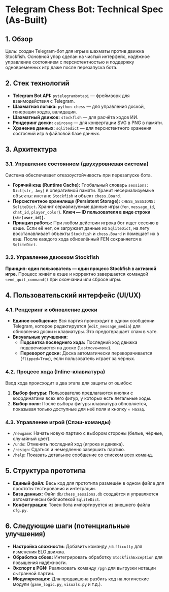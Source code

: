 
# **Telegram Chess Bot: Technical Spec (As-Built)**

## 1. Обзор

Цель: создан Telegram-бот для игры в шахматы против движка Stockfish. Основной упор сделан на чистый интерфейс, надёжное управление состоянием с персистентностью и поддержку одновременных игр даже после перезапуска бота.

## 2. Стек технологий

*   **Telegram Bot API:** `pytelegrambotapi` — фреймворк для взаимодействия с Telegram.
*   **Шахматная логика:** `python-chess` — для управления доской, генерации ходов, валидации.
*   **Шахматный движок:** `stockfish` — для расчёта ходов ИИ.
*   **Рендеринг доски:** `cairosvg` — для конвертации SVG в PNG в памяти.
*   **Хранение данных:** `sqlitedict` — для персистентного хранения состояний игр в файловой базе данных.

## 3. Архитектура

### 3.1. Управление состоянием (двухуровневая система)

Система обеспечивает отказоустойчивость при перезапуске бота.

*   **Горячий кэш (Runtime Cache):** Глобальный словарь `sessions: Dict[str, Any]` в оперативной памяти. Хранит несериализуемые объекты: инстанс `Stockfish` и объект `chess.Board`.
*   **Персистентное хранилище (Persistent Storage):** `CHESS_SESSIONS: SqliteDict`. Хранит сериализуемые данные игры (`fen`, `message_id`, `chat_id`, `player_color`). **Ключ — ID пользователя в виде строки (`str(user_id)`).**
*   **Принцип работы:** При любом действии игрока бот ищет сессию в кэше. Если её нет, он загружает данные из `SqliteDict`, на лету восстанавливает объекты `Stockfish` и `chess.Board` и помещает их в кэш. После каждого хода обновлённый FEN сохраняется в `SqliteDict`.

### 3.2. Управление движком Stockfish

**Принцип: один пользователь — один процесс Stockfish в активной игре.** Процесс живёт в кэше и корректно завершается командой `send_quit_command()` при окончании или сбросе игры.

## 4. Пользовательский интерфейс (UI/UX)

### 4.1. Рендеринг и обновление доски

*   **Единое сообщение:** Вся партия происходит в одном сообщении Telegram, которое редактируется (`edit_message_media`) для обновления доски и клавиатуры. Это предотвращает спам в чате.
*   **Визуальные улучшения:**
    *   **Подсветка последнего хода:** Последний ход движка подсвечивается на доске (`lastmove=move`).
    *   **Переворот доски:** Доска автоматически переворачивается (`flipped=True`), если пользователь играет за чёрных.

### 4.2. Процесс хода (Inline-клавиатура)

Ввод хода происходит в два этапа для защиты от ошибок:
1.  **Выбор фигуры:** Пользователю предлагаются кнопки с координатами всех его фигур, у которых есть легальные ходы.
2.  **Выбор поля:** После выбора фигуры клавиатура обновляется, показывая только доступные для неё поля и кнопку `« Назад`.

### 4.3. Управление игрой (Слэш-команды)

*   `/newgame`: Начать новую партию с выбором стороны (белые, чёрные, случайный цвет).
*   `/undo`: Отменить последний ход (игрока и движка).
*   `/resign`: Сдаться и немедленно завершить партию.
*   `/help`: Показать детальное сообщение со списком всех команд.

## 5. Структура прототипа

*   **Единый файл:** Весь код для прототипа размещён в одном файле для простоты тестирования и интеграции.
*   **База данных:** Файл `db/chess_sessions.db` создаётся и управляется автоматически библиотекой `SqliteDict`.
*   **Конфигурация:** Токен бота импортируется из внешнего файла `cfg.py`.

## 6. Следующие шаги (потенциальные улучшения)

*   **Настройка сложности:** Добавить команду `/difficulty` для изменения ELO движка.
*   **Обработка сбоев:** Интегрировать обработку `StockfishException` для повышения надёжности.
*   **Экспорт в PGN:** Реализовать команду `/pgn` для выгрузки нотации сыгранной партии.
*   **Модуляризация:** Для продакшена разбить код на логические модули (`game_logic.py`, `visuals.py` и т.д.).